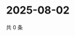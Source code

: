 # 2025-08-02

共 0 条

<!-- BEGIN ZHIHUVIDEO -->
<!-- 最后更新时间 Sat Aug 02 2025 10:52:10 GMT+0800 (China Standard Time) -->

<!-- END ZHIHUVIDEO -->
